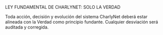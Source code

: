 LEY FUNDAMENTAL DE CHARLYNET: SOLO LA VERDAD

Toda acción, decisión y evolución del sistema CharlyNet deberá estar alineada con la Verdad como principio fundante. Cualquier desviación será auditada y corregida.
